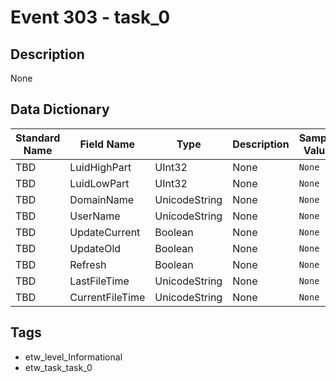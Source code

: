 # Event 303 - task_0

## Description
None

## Data Dictionary
|Standard Name|Field Name|Type|Description|Sample Value|
|---|---|---|---|---|
|TBD|LuidHighPart|UInt32|None|`None`|
|TBD|LuidLowPart|UInt32|None|`None`|
|TBD|DomainName|UnicodeString|None|`None`|
|TBD|UserName|UnicodeString|None|`None`|
|TBD|UpdateCurrent|Boolean|None|`None`|
|TBD|UpdateOld|Boolean|None|`None`|
|TBD|Refresh|Boolean|None|`None`|
|TBD|LastFileTime|UnicodeString|None|`None`|
|TBD|CurrentFileTime|UnicodeString|None|`None`|

## Tags
* etw_level_Informational
* etw_task_task_0
